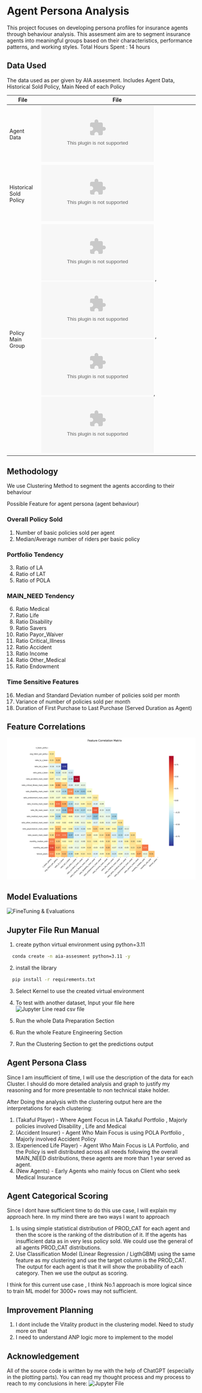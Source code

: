 
# Agent Persona Analysis
This project focuses on developing persona profiles for insurance agents through behaviour analysis. This assesment aim are to segment insurance agents into meaningful groups based on their characteristics, performance patterns, and working styles.
Total Hours Spent : 14 hours

## Data Used
The data used as per given by AIA assesment.
Includes Agent Data, Historical Sold Policy, Main Need of each Policy

| File             | File                                                               |
| ----------------- | ----------------------------------------------------------------------- |
| Agent Data | ![AGENT.CSV](https://github.com/adleefuad/aia-assesment/blob/main/assessment_data/AGENT.csv)|
| Historical Sold Policy | ![MAIN.CSV](https://github.com/adleefuad/aia-assesment/blob/main/assessment_data/MAIN.csv)  |
| Policy Main Group | ![B.CSV](https://github.com/adleefuad/aia-assesment/blob/main/assessment_data/B.csv) , ![C.CSV](https://github.com/adleefuad/aia-assesment/blob/main/assessment_data/C.csv) , ![D.CSV](https://github.com/adleefuad/aia-assesment/blob/main/assessment_data/D.csv), ![E.CSV](https://github.com/adleefuad/aia-assesment/blob/main/assessment_data/E.csv)|


## Methodology
We use Clustering Method to segment the agents according to their behaviour

Possible Feature for agent persona (agent behaviour)
### Overall Policy Sold
1. Number of basic policies sold per agent
2. Median/Average number of riders per basic policy
### Portfolio Tendency
3. Ratio of LA
4. Ratio of LAT
5. Ratio of POLA
### MAIN_NEED Tendency
6. Ratio Medical
7. Ratio Life
8. Ratio Disability
9. Ratio Savers
10. Ratio Payor_Waiver
11. Ratio Critical_Illness
12. Ratio Accident
13. Ratio Income
14. Ratio Other_Medical
15. Ratio Endowment

### Time Sensitive Features
16. Median and Standard Deviation number of policies sold per month 
17. Variance of number of policies sold per month
18. Duration of First Purchase to Last Purchase (Served Duration as Agent)


## Feature Correlations

![Feature Correlation](https://github.com/adleefuad/ds-assesment/blob/main/reference/image/Feature%20Correlation%20Matrix.png)

## Model Evaluations
![FineTuning & Evaluations](https://github.com/adleefuad/aia-assesment/blob/main/reference/image/Model%20FineTuning%20And%20Evaluations.png)

## Jupyter File Run Manual

1. create python virtual environment using python=3.11
```bash
  conda create -n aia-assesment python=3.11 -y
```
2. install the library
```bash
  pip install -r requirements.txt
```
3. Select Kernel to use the created virtual environment
4. To test with another dataset, Input your file here
![Jupyter Line read csv file](https://github.com/adleefuad/aia-assesment/blob/main/reference/image/file_loading.png)

5. Run the whole Data Preparation Section
6. Run the whole Feature Engineering Section 
7. Run the Clustering Section to get the predictions output

## Agent Persona Class
Since I am insufficient of time, I will use the description of the data for each Cluster. I should do more detailed analysis and graph to justify my reasoning and for more presentable to non technical stake holder.

After Doing the analysis with the clustering output here are the interpretations for each clustering:

1. (Takaful Player) - Where Agent Focus in LA Takaful Portfolio , Majorly policies involved Disability , Life and Medical
2. (Accident Insurer) - Agent Who Main Focus is using POLA Portfolio , Majorly involved Accident Policy
3. (Experienced Life Player) - Agent Who Main Focus is LA Portfolio, and the Policy is well distributed across all needs following the overall MAIN_NEED distributions, these agents are more than 1 year served as agent.
4. (New Agents) - Early Agents who mainly focus on Client who seek Medical Insurance

## Agent Categorical Scoring
Since I dont have sufficient time to do this use case, I will explain my approach here. In my mind there are two ways I want to approach

1. Is using simple statistical distribution of PROD_CAT for each agent and then the score is the ranking of the distribution of it. If the agents has insufficient data as in very less policy sold. We could use the general of all agents PROD_CAT distributions.
2. Use Classification Model (Linear Regression /  LigthGBM) using the same feature as my clustering and use the target column is the PROD_CAT. The output for each agent is that it will show the probability of each category. Then we use the output as scoring.

I think for this current use case , I think No.1 approach is more logical since to train ML model for 3000+ rows may not sufficient.

## Improvement Planning
1. I dont include the Vitality product in the clustering model. Need to study more on that
2. I need to understand ANP logic more to implement to the model

## Acknowledgement
All of the source code is written by me with the help of ChatGPT (especially in the plotting parts).
You can read my thought process and my process to reach to my conclusions in here: ![Jupyter File](https://github.com/adleefuad/aia-assesment/blob/main/analysis.ipynb)
